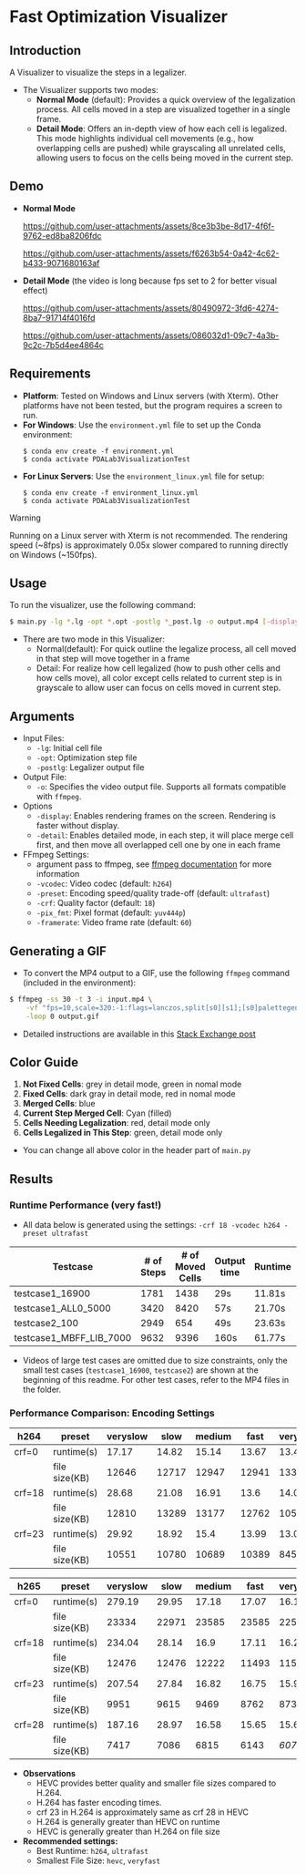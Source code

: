 # Fast Optimization Visualizer

## Introduction
A Visualizer to visualize the steps in a legalizer.  
- The Visualizer supports two modes:
  - **Normal Mode** (default): Provides a quick overview of the legalization process. All cells moved in a step are visualized together in a single frame.
  - **Detail Mode**: Offers an in-depth view of how each cell is legalized. This mode highlights individual cell movements (e.g., how overlapping cells are pushed) while grayscaling all unrelated cells, allowing users to focus on the cells being moved in the current step.

## Demo
- **Normal Mode**

  https://github.com/user-attachments/assets/8ce3b3be-8d17-4f6f-9762-ed8ba8206fdc

  https://github.com/user-attachments/assets/f6263b54-0a42-4c62-b433-9071680163af

- **Detail Mode**  (the video is long because fps set to 2 for better visual effect)

  https://github.com/user-attachments/assets/80490972-3fd6-4274-8ba7-91714f4016fd

  https://github.com/user-attachments/assets/086032d1-09c7-4a3b-9c2c-7b5d4ee4864c

## Requirements

- **Platform**: Tested on Windows and Linux servers (with Xterm). Other platforms have not been tested, but the program requires a screen to run.
- **For Windows**:
Use the `environment.yml` file to set up the Conda environment:
  ```
  $ conda env create -f environment.yml
  $ conda activate PDALab3VisualizationTest
  ```
- **For Linux Servers**:
Use the `environment_linux.yml` file for setup:
  ```
  $ conda env create -f environment_linux.yml
  $ conda activate PDALab3VisualizationTest
  ```
> [!WARNING]
> Running on a Linux server with Xterm is not recommended. The rendering speed (~8fps) is approximately 0.05x slower compared to running directly on Windows (~150fps). 

## Usage
To run the visualizer, use the following command:
```bash
$ main.py -lg *.lg -opt *.opt -postlg *_post.lg -o output.mp4 [-display] [-detail] [-vcodec VCODEC] [-preset PRESET] [-crf CRF] [-pix_fmt PIX_FMT] [-framerate FPS]
```
- There are two mode in this Visualizer:
  - Normal(default): For quick outline the legalize process, all cell moved in that step will move together in a frame
  - Detail: For realize how cell legalized (how to push other cells and how cells move), all color except cells related to current step is in grayscale to allow user can focus on cells moved in current step.  

## Arguments
- Input Files:
  - `-lg`: Initial cell file
  - `-opt`: Optimization step file
  - `-postlg`: Legalizer output file
- Output File:
  - `-o`: Specifies the video output file. Supports all formats compatible with `ffmpeg`.
- Options
  - `-display`: Enables rendering frames on the screen. Rendering is faster without display.
  - `-detail`: Enables detailed mode, in each step, it will place merge cell first, and then move all overlapped cell one by one in each frame
- FFmpeg Settings:
  - argument pass to ffmpeg, see [ffmpeg documentation](https://www.ffmpeg.org/ffmpeg.html) for more information
  - `-vcodec`: Video codec (default: `h264`)
  - `-preset`: Encoding speed/quality trade-off (default: `ultrafast`)
  - `-crf`: Quality factor (default: `18`)
  - `-pix_fmt`: Pixel format (default: `yuv444p`)
  - `-framerate`: Video frame rate (default: `60`)

## Generating a GIF
- To convert the MP4 output to a GIF, use the following `ffmpeg` command (included in the environment):
```bash
$ ffmpeg -ss 30 -t 3 -i input.mp4 \
    -vf "fps=10,scale=320:-1:flags=lanczos,split[s0][s1];[s0]palettegen[p];[s1][p]paletteuse" \
    -loop 0 output.gif
```
-  Detailed instructions are available in this [Stack Exchange post](https://superuser.com/questions/556029/how-do-i-convert-a-video-to-gif-using-ffmpeg-with-reasonable-quality)

## Color Guide
1. **Not Fixed Cells**: grey in detail mode, green in nomal mode
2. **Fixed Cells**: dark gray in detail mode, red in nomal mode
3. **Merged Cells**: blue
4. **Current Step Merged Cell**: Cyan (filled)
5. **Cells Needing Legalization**: red, detail mode only
6. **Cells Legalized in This Step**: green, detail mode only
- You can change all above color in the header part of `main.py`

## Results
### Runtime Performance (very fast!)
  - All data below is generated using the settings: `-crf 18 -vcodec h264 -preset ultrafast`

|      Testcase     |# of Steps|# of Moved Cells|Output time|Runtime|Generate Speed|
|-------------------|----------|----------------|-----------|-------|--------------|
|  testcase1_16900  |    1781  |      1438      |    29s    | 11.81s|   150.80fps  |
|testcase1_ALL0_5000|    3420  |      8420      |    57s    | 21.70s|   157.60fps  |
|   testcase2_100   |    2949  |      654       |    49s    | 23.63s|   124.79fps  |
|testcase1_MBFF_LIB_7000|9632  |      9396      |    160s   | 61.77s|   155.93fps  |

- Videos of large test cases are omitted due to size constraints, only the small test cases (`testcase1_16900`, `testcase2`) are shown at the beginning of this readme. For other test cases, refer to the MP4 files in the folder.

### Performance Comparison: Encoding Settings

| h264 |    preset   | veryslow |  slow | medium | fast |veryfast|ultrafast|
|------|-------------|----------|-------|--------|------|--------|---------|
|crf=0 | runtime(s)  |  17.17   | 14.82 |  15.14 | 13.67|  13.46 |  12.38  |
|      |file size(KB)|  12646   | 12717 |  12947 | 12941|  13329 |  23141  |
|crf=18| runtime(s)  |  28.68   | 21.08 |  16.91 | 13.6 |  14.02 | *12.36* |
|      |file size(KB)|  12810   | 13289 |  13177 | 12762|  10552 |  22972  |
|crf=23| runtime(s)  |  29.92   | 18.92 |  15.4  | 13.99|  13.06 |  12.38  |
|      |file size(KB)|  10551   | 10780 |  10689 | 10389|   8453 |  18263  |

| h265 |    preset   | veryslow |  slow | medium | fast |veryfast|ultrafast|
|------|-------------|----------|-------|--------|------|--------|---------|
|crf=0 | runtime(s)  |  279.19  | 29.95 |  17.18 | 17.07|  16.16 |   15    |
|      |file size(KB)|  23334   | 22971 |  23585 | 23585|  22539 |  27940  |
|crf=18| runtime(s)  |  234.04  | 28.14 |  16.9  | 17.11|  16.24 |  14.54  |
|      |file size(KB)|  12476   | 12476 |  12222 | 11493|  11510 |  13487  |
|crf=23| runtime(s)  |  207.54  | 27.84 |  16.82 | 16.75|  15.98 |  14.66  |
|      |file size(KB)|   9951   | 9615  |   9469 | 8762 |   8733 |  10091  |
|crf=28| runtime(s)  |  187.16  | 28.97 |  16.58 | 15.65|  15.65 |  14.56  |
|      |file size(KB)|   7417   | 7086  |   6815 | 6143 | *6071* |   6975  |
- **Observations**
  - HEVC provides better quality and smaller file sizes compared to H.264.
  - H.264 has faster encoding times.
  - crf 23 in H.264 is approximately same as crf 28 in HEVC
  - H.264 is generally greater than HEVC on runtime
  - HEVC is generally greater than H.264 on file size
- **Recommended settings:**
  - Best Runtime: `h264`, `ultrafast`
  - Smallest File Size: `hevc`, `veryfast`

